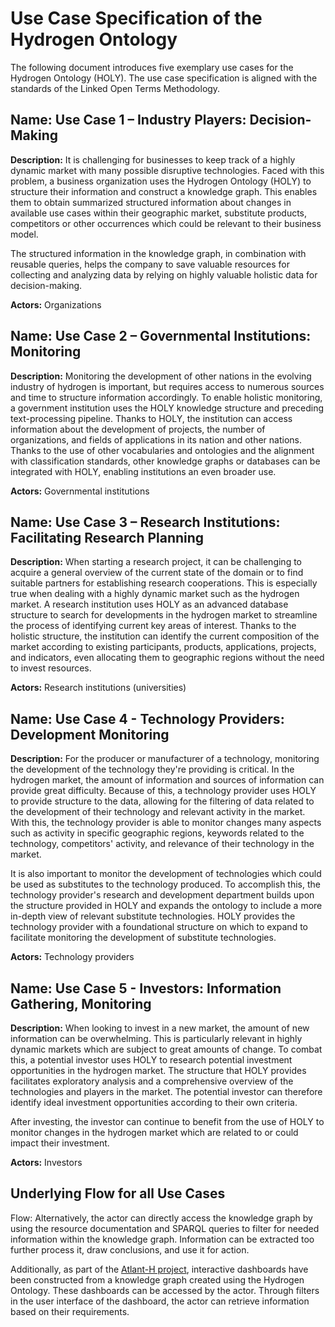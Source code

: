 # Use Case Specification of the Hydrogen Ontology

The following document introduces five exemplary use cases for the Hydrogen Ontology (HOLY). The use case specification is aligned with the standards of the Linked Open Terms Methodology.

## Name: Use Case 1 – Industry Players: Decision-Making

**Description:** It is challenging for businesses to keep track of a highly dynamic market with many possible disruptive technologies. Faced with this problem, a business organization uses the Hydrogen Ontology (HOLY) to structure their information and construct a knowledge graph. This enables them to obtain summarized structured information about changes in available use cases within their geographic market, substitute products, competitors or other occurrences which could be relevant to their business model.

The structured information in the knowledge graph, in combination with reusable queries, helps the company to save valuable resources for collecting and analyzing data by relying on highly valuable holistic data for decision-making.

**Actors:** Organizations

## Name: Use Case 2 – Governmental Institutions: Monitoring

**Description:** Monitoring the development of other nations in the evolving industry of hydrogen is important, but requires access to numerous sources and time to structure information accordingly. To enable holistic monitoring, a government institution uses the HOLY knowledge structure and preceding text-processing pipeline. Thanks to HOLY, the institution can access information about the development of projects, the number of organizations, and fields of applications in its nation and other nations. Thanks to the use of other vocabularies and ontologies and the alignment with classification standards, other knowledge graphs or databases can be integrated with HOLY, enabling institutions an even broader use.

**Actors:** Governmental institutions

## Name: Use Case 3 – Research Institutions: Facilitating Research Planning

**Description:** When starting a research project, it can be challenging to acquire a general overview of the current state of the domain or to find suitable partners for establishing research cooperations. This is especially true when dealing with a highly dynamic market such as the hydrogen market. A research institution uses HOLY as an advanced database structure to search for developments in the hydrogen market to streamline the process of identifying current key areas of interest. Thanks to the holistic structure, the institution can identify the current composition of the market according to existing participants, products, applications, projects, and indicators, even allocating them to geographic regions without the need to invest resources.

**Actors:** Research institutions (universities)

## Name: Use Case 4 - Technology Providers: Development Monitoring

**Description:** For the producer or manufacturer of a technology, monitoring the development of the technology they're providing is critical. In the hydrogen market, the amount of information and sources of information can provide great difficulty. Because of this, a technology provider uses HOLY to provide structure to the data, allowing for the filtering of data related to the development of their technology and relevant activity in the market. With this, the technology provider is able to monitor changes many aspects such as activity in specific geographic regions, keywords related to the technology, competitors' activity, and relevance of their technology in the market.

It is also important to monitor the development of technologies which could be used as substitutes to the technology produced. To accomplish this, the technology provider's research and development department builds upon the structure provided in HOLY and expands the ontology to include a more in-depth view of relevant substitute technologies. HOLY provides the technology provider with a foundational structure on which to expand to facilitate monitoring the development of substitute technologies.

**Actors:** Technology providers

## Name: Use Case 5 - Investors: Information Gathering, Monitoring

**Description:** When looking to invest in a new market, the amount of new information can be overwhelming. This is particularly relevant in highly dynamic markets which are subject to great amounts of change. To combat this, a potential investor uses HOLY to research potential investment opportunities in the hydrogen market. The structure that HOLY provides facilitates exploratory analysis and a comprehensive overview of the technologies and players in the market. The potential investor can therefore identify ideal investment opportunities according to their own criteria. 

After investing, the investor can continue to benefit from the use of HOLY to monitor changes in the hydrogen market which are related to or could impact their investment.

**Actors:** Investors

## Underlying Flow for all Use Cases

Flow: Alternatively, the actor can directly access the knowledge graph by using the resource documentation and SPARQL queries to filter for needed information within the knowledge graph. Information can be extracted too further process it, draw conclusions, and use it for action.

Additionally, as part of the [Atlant-H project](../Use_Case/), interactive dashboards have been constructed from a knowledge graph created using the Hydrogen Ontology. These dashboards can be accessed by the actor. Through filters in the user interface of the dashboard, the actor can retrieve information based on their requirements. 
